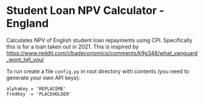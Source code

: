 # Student Loan NPV Calculator - England
Calculates NPV of English student loan repayments using CPI. Specifically this is for a loan taken out in 2021.
This is inspired by https://www.reddit.com/r/badeconomics/comments/k9g348/what_vanguard_wont_tell_you/

To run create a file `config.py` in root directory with contents (you need to generate your own API keys):
```
alphaKey = 'REPLACEME'
fredKey  = 'PLACEHOLDER'
```
